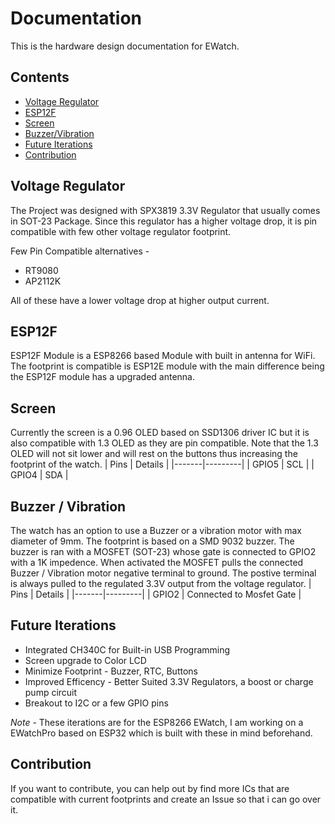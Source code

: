 # Documentation
This is the hardware design documentation for EWatch.

## Contents
- [Voltage Regulator](#voltage-regulator)
- [ESP12F](#esp12f)
- [Screen](#screen)
- [Buzzer/Vibration](#buzzer--vibration)
- [Future Iterations](#future-iterations)
- [Contribution](#contribution)

## Voltage Regulator
The Project was designed with SPX3819 3.3V Regulator that usually comes in SOT-23 Package.
Since this regulator has a higher voltage drop, it is pin compatible with few other voltage regulator footprint.

Few Pin Compatible alternatives - 
- RT9080
- AP2112K

All of these have a lower voltage drop at higher output current.

## ESP12F
ESP12F Module is a ESP8266 based Module with built in antenna for WiFi. The footprint is compatible is ESP12E module with the main difference being the ESP12F module has a upgraded antenna.

## Screen 
Currently the screen is a 0.96 OLED based on SSD1306 driver IC but it is also compatible with 1.3 OLED as they are pin compatible.
Note that the 1.3 OLED will not sit lower and will rest on the buttons thus increasing the footprint of the watch.
| Pins  | Details |
|-------|---------|
| GPIO5 | SCL     |
| GPIO4 | SDA     |

## Buzzer / Vibration 
The watch has an option to use a Buzzer or a vibration motor with max diameter of 9mm. The footprint is based on a SMD 9032 buzzer. The buzzer is ran with a MOSFET (SOT-23) whose gate is connected to GPIO2 with a 1K impedence. 
When activated the MOSFET pulls the connected Buzzer / Vibration motor negative terminal to ground. The postive terminal is always pulled to the regulated 3.3V output from the voltage regulator.
| Pins  | Details |
|-------|---------|
| GPIO2 | Connected to Mosfet Gate     |

## Future Iterations
- Integrated CH340C for Built-in USB Programming
- Screen upgrade to Color LCD
- Minimize Footprint - Buzzer, RTC, Buttons
- Improved Efficency - Better Suited 3.3V Regulators, a boost or charge pump circuit
- Breakout to I2C or a few GPIO pins
  
*Note* - These iterations are for the ESP8266 EWatch, I am working on a EWatchPro based on ESP32 which is built with these in mind beforehand.

## Contribution
If you want to contribute, you can help out by find more ICs that are compatible with current footprints and create an Issue so that i can go over it.
